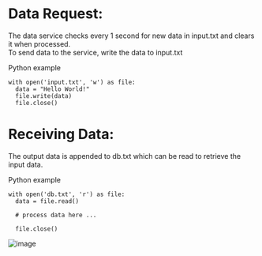 # Data Request:
The data service checks every 1 second for new data in input.txt and clears it when processed.<br>
To send data to the service, write the data to input.txt

Python example
```
with open('input.txt', 'w') as file:
  data = "Hello World!"
  file.write(data)
  file.close()
```

# Receiving Data:
The output data is appended to db.txt which can be read to retrieve the input data.

Python example
```
with open('db.txt', 'r') as file:
  data = file.read()

  # process data here ...

  file.close()
```

![image](https://github.com/Hayden-Johnston/data-manager/assets/103093070/4bec1598-4a48-48eb-b7e6-45ccd5ecd7cb)
